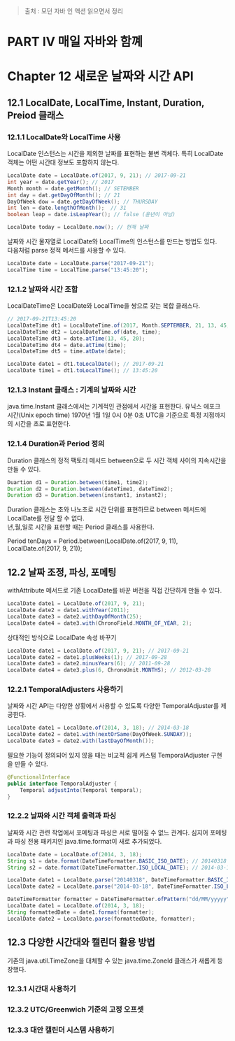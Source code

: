 > 출처 : 모던 자바 인 액션 읽으면서 정리

# PART Ⅳ 매일 자바와 함꼐
# Chapter 12 새로운 날짜와 시간 API
## 12.1 LocalDate, LocalTime, Instant, Duration, Preiod 클래스

### 12.1.1 LocalDate와 LocalTime 사용
LocalDate 인스턴스는 시간을 제외한 날짜를 표현하는 불변 객체다. 특히 LocalDate 객체는 어떤 시간대 정보도 포함하지 않는다.

```java
LocalDate date = LocalDate.of(2017, 9, 21); // 2017-09-21
int year = date.getYear(); // 2017
Month month = date.getMonth(); // SETEMBER
int day = dat.getDayOfMonth(); // 21
DayOfWeek dow = date.getDayOfWeek(); // THURSDAY
int len = date.lengthOfMonth();  // 31
boolean leap = date.isLeapYear(); // false (윤년이 아님)

LocalDate today = LocalDate.now(); // 현재 날짜
```

날짜와 시간 물자열로 LocalDate와 LocalTime의 인스턴스를 만드는 방법도 있다.  
다음처럼 parse 정적 메서드를 사용할 수 있다.

```java
LocalDate date = LocalDate.parse("2017-09-21");
LocalTime time = LocalTime.parse("13:45:20");
```

### 12.1.2 날짜와 시간 조합
LocalDateTime은  LocalDate와 LocalTime을 쌍으로 갖는 복합 클래스다.

```java
// 2017-09-21T13:45:20
LocalDateTime dt1 = LocalDateTime.of(2017, Month.SEPTEMBER, 21, 13, 45, 20);
LocalDateTime dt2 = LocalDateTime.of(date, time);
LocalDateTime dt3 = date.atTime(13, 45, 20);
LocalDateTime dt4 = date.atTime(time);
LocalDateTime dt5 = time.atDate(date);

LocalDate date1 = dt1.toLocalDate(); // 2017-09-21
LocalDate time1 = dt1.toLocalTime(); // 13:45:20
```

### 12.1.3 Instant 클래스 : 기계의 날짜와 시간
java.time.Instant 클래스에서는 기계적인 관점에서 시간을 표현한다.
유닉스 에포크 시간(Unix epoch time) 1970년 1월 1일 0시 0분 0초 UTC을 기준으로 특정 지점까지의 시간을 초로 표현한다.

### 12.1.4 Duration과 Period 정의
Duration 클래스의 정적 팩토리 메서드 between으로 두 시간 객체 사이의 지속시간을 만들 수 있다.

```java
Duartion d1 = Duration.between(time1, time2);
Duration d2 = Duration.between(dateTime1, dateTime2);
Duration d3 = Duration.between(instant1, instant2);
```
Duration 클래스는 초와 나노초로 시간 단위를 표현하므로 between 메서드에 LocalDate를 전달 할 수 없다.  
년,월,일로 시간을 표현할 때는 Period 클래스를 사용한다.

Period tenDays = Period.between(LocalDate.of(2017, 9, 11), LocalDate.of(2017, 9, 21));

## 12.2 날짜 조정, 파싱, 포메팅
withAttribute 메서드로 기존 LocalDate를 바꾼 버전을 직접 간단하게 만들 수 있다.

```java
LocalDate date1 = LocalDate.of(2017, 9, 21);
LocalDate date2 = date1.withYear(2011);
LocalDate date3 = date2.withDayOfMonth(25);
LocalDate date4 = date3.with(ChronoField.MONTH_OF_YEAR, 2);
```

상대적인 방식으로 LocalDate 속성 바꾸기

```java
LocalDate date1 = LocalDate.of(2017, 9, 21); // 2017-09-21
LocalDate date2 = date1.plusWeeks(1); // 2017-09-28
LocalDate date3 = date2.minusYears(6); // 2011-09-28
LocalDate date4 = date3.plus(6, ChronoUnit.MONTHS); // 2012-03-28
```

### 12.2.1 TemporalAdjusters 사용하기
날짜와 시간 API는 다양한 상황에서 사용할 수 있도록 다양한 TemporalAdjuster를 제공한다.

```java
LocalDate date1 = LocalDate.of(2014, 3, 18); // 2014-03-18
LocalDate date2 = date1.with(nextOrSame(DayOfWeek.SUNDAY));
LocalDate date3 = date2.with(lastDayOfMonth());
```

필요한 기능이 정의되어 있지 않을 때는 비교적 쉽게 커스텀 TemporalAdjuster 구현을 만들 수 있다.
```java
@FunctionalInterface
public interface TemporalAdjuster {
    Temporal adjustInto(Temporal temporal);
}
```

### 12.2.2 날짜와 시간 객체 출력과 파싱
날짜와 시간 관련 작업에서 포메팅과 파싱은 서로 떨어질 수 없느 관계다. 심지어 포메팅과 파싱 전용 패키지인 java.time.format이 새로 추가되었다.

```java
LocalDate date = LocalDate.of(2014, 3, 18);
String s1 = date.format(DateTimeFormatter.BASIC_ISO_DATE); // 20140318
String s2 = date.format(DateTimeFormatter.ISO_LOCAL_DATE); // 2014-03-18

LocalDate date1 = LocalDate.parse("20140318", DateTimeFormatter.BASIC_ISO_DATE);
LocalDate date2 = LocalDate.parse("2014-03-18", DateTimeFormatter.ISO_LOCAL_DATE);

DateTimeFormatter formatter = DateTimeFormatter.ofPattern("dd/MM/yyyyy");
LocalDate date1 = LocalDate.of(2014, 3, 18);
String formattedDate = date1.format(formatter);
LocalDate date2 = LocalDate.parse(formattedDate, formatter);
```
## 12.3 다양한 시간대와 캘린더 활용 방법
기존의 java.util.TimeZone을 대체할 수 있는 java.time.ZoneId 클래스가 새롭게 등장했다.

### 12.3.1 시간대 사용하기
### 12.3.2 UTC/Greenwich 기준의 고정 오프셋
### 12.3.3 대안 캘린더 시스템 사용하기









